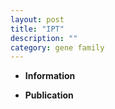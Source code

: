 ```yaml
---
layout: post
title: "IPT"
description: ""
category: gene family
---
```


* **Information**  

* **Publication**  


